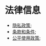 # 法律信息

- [隐私政策](/zh/法律信息/privacy);
- [条款和条件](/zh/法律信息/terms);
- [公平使用政策](/zh/法律信息/terms#fair-use-policy);

